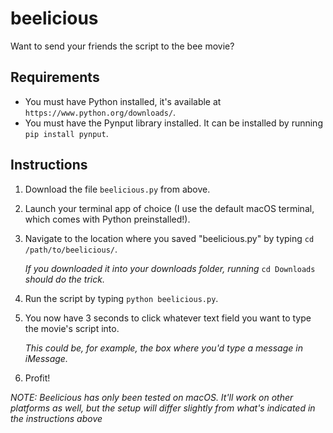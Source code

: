 # beelicious
Want to send your friends the script to the bee movie?

## Requirements
* You must have Python installed, it's available at `https://www.python.org/downloads/`.
* You must have the Pynput library installed. It can be installed by running `pip install pynput`.

## Instructions
1. Download the file `beelicious.py` from above.
1. Launch your terminal app of choice (I use the default macOS terminal, which comes with Python preinstalled!).
2. Navigate to the location where you saved "beelicious.py" by typing `cd /path/to/beelicious/`.

	_If you downloaded it into your downloads folder, running_ `cd Downloads` _should do the trick._
3. Run the script by typing `python beelicious.py`.
4. You now have 3 seconds to click whatever text field you want to type the movie's script into.

	_This could be, for example, the box where you'd type a message in iMessage._
5. Profit!

_NOTE: Beelicious has only been tested on macOS. It'll work on other platforms as well, but the setup will differ slightly from what's indicated in the instructions above_
